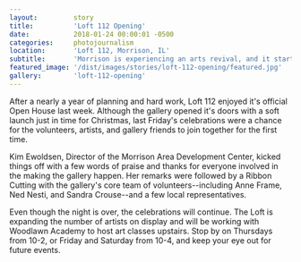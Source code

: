 ```yaml
---
layout:         story
title:          'Loft 112 Opening'
date:           2018-01-24 00:00:01 -0500
categories:     photojournalism
location:       'Loft 112, Morrison, IL'
subtitle:       'Morrison is experiencing an arts revival, and it starts with Loft 112.'
featured_image: '/dist/images/stories/loft-112-opening/featured.jpg'
gallery:        'loft-112-opening'
---
```


After a nearly a year of planning and hard work, Loft 112 enjoyed it's official Open House last week. Although the gallery opened it's doors with a soft launch just in time for Christmas, last Friday's celebrations were a chance for the volunteers, artists, and gallery friends to join together for the first time.

Kim Ewoldsen, Director of the Morrison Area Development Center, kicked things off with a few words of praise and thanks for everyone involved in the making the gallery happen. Her remarks were followed by a Ribbon Cutting with the gallery's core team of volunteers--including Anne Frame, Ned Nesti, and Sandra Crouse--and a few local representatives.

Even though the night is over, the celebrations will continue. The Loft is expanding the number of artists on display and will be working with Woodlawn Academy to host art classes upstairs. Stop by on Thursdays from 10-2, or Friday and Saturday from 10-4, and keep your eye out for future events.
